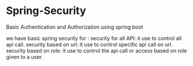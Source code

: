 # Spring-Security
Basic Authentication and Authorization using spring boot

we have basic spring security for :
security for all API: it use to control all api call.
security based on url: it use to control specific api call on url.
security based on role: it use to control the api call or access based on role given to a user.


